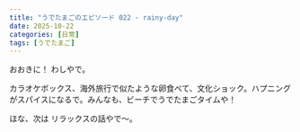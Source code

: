 ```yaml
---
title: "うでたまごのエピソード 022 - rainy-day"
date: 2025-10-22
categories: [日常]
tags: [うでたまご]
---
```


おおきに！ わしやで。

カラオケボックス、海外旅行で似たような卵食べて、文化ショック。ハプニングがスパイスになるで。みんなも、ビーチでうでたまごタイムや！

ほな、次は リラックスの話やで～。